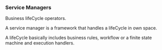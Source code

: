 ### Service Managers

Business lifeCycle operators.  

A service manager is a framework that handles a lifeCycle in own space.  
 
A lifeCycle basically includes business rules, workflow or a finite state machine and execution handlers.

 

